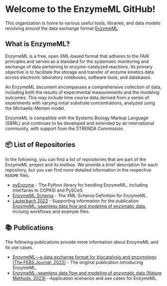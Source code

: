 # Welcome to the EnzymeML GitHub!

This organization is home to various useful tools, libraries, and data models revolving around the data exchange format [EnzymeML](https://enzymeml.org).

## What is EnzymeML?

EnzymeML is a free, open XML-based format that adheres to the FAIR principles and serves as a standard for the systematic monitoring and exchange of data pertaining to enzyme-catalyzed reactions. Its primary objective is to facilitate the storage and transfer of enzyme kinetics data across electronic laboratory notebooks, software tools, and databases.

An EnzymeML document encompasses a comprehensive collection of data, including both the results of experimental measurements and the modeling outcomes. This may include time course data derived from a series of experiments with varying initial substrate concentrations, analyzed using the Michaelis-Menten model.

EnzymeML is compatible with the Systems Biology Markup Language (SBML) and continues to be developed and extended by an international community, with support from the STRENDA Commission.

## 📦 List of Repositories

In the following, you can find a list of repositories that are part of the EnzymeML project and its toolbox. We provide a brief description for each repository, but you can find more detailed information in the respective `README` files.

- [pyEnzyme](https://github.com/EnzymeML/PyEnzyme) - The Python library for handling EnzymeML, including interfaces to COPASI and PySCeS.
- [EnzymeML Schema](https://github.com/EnzymeML/EnzymeML-Schema) - The XML Schema Definition for EnzymeML.
- [Lauterbach 2022](https://github.com/EnzymeML/Lauterbach_2022) - Supporting information for the publication [EnzymeML: seamless data flow and modeling of enzymatic data](https://www.nature.com/articles/s41592-022-01763-1), incluing workflows and example files.

## 📚 Publications

The following publications provide more information about EnzymeML and its use cases.

- [EnzymeML—a data exchange format for biocatalysis and enzymology (The FEBS Journal, 2022)](https://febs.onlinelibrary.wiley.com/doi/full/10.1111/febs.16318) - The original publication introducing EnzymeML.
- [EnzymeML: seamless data flow and modeling of enzymatic data (Nature Methods, 2023)](https://www.nature.com/articles/s41592-022-01763-1) - Application scenarios and use cases for EnzymeML.